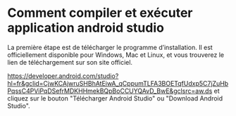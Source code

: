 # Comment compiler et exécuter application android studio

La première étape est de télécharger le programme d’installation. Il est officiellement disponible pour Windows, Mac et Linux, et vous trouverez le lien de téléchargement sur son site officiel.

https://developer.android.com/studio?hl=fr&gclid=CjwKCAjwruSHBhAtEiwA_qCppumTLFA3BOETqfUdxp5C7jZuHbPqssC4PViPqDSefrMDKHHmekBQpBoCCUYQAvD_BwE&gclsrc=aw.ds
et cliquez sur le bouton "Télécharger Android Studio" ou "Download Android Studio".
